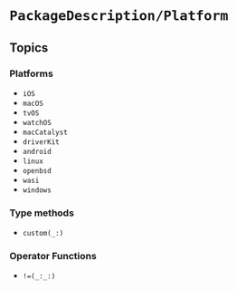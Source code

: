 # ``PackageDescription/Platform``


## Topics

### Platforms

- ``iOS``
- ``macOS``
- ``tvOS``
- ``watchOS``
- ``macCatalyst``
- ``driverKit``
- ``android``
- ``linux``
- ``openbsd``
- ``wasi``
- ``windows``

### Type methods

- ``custom(_:)``

### Operator Functions

- ``!=(_:_:)``

